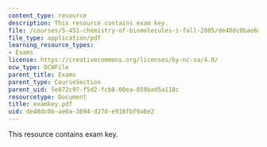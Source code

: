 ```yaml
---
content_type: resource
description: This resource contains exam key.
file: /courses/5-451-chemistry-of-biomolecules-i-fall-2005/de48dc0bae6a3694d27de918fbf9a8e2_examkey.pdf
file_type: application/pdf
learning_resource_types:
- Exams
license: https://creativecommons.org/licenses/by-nc-sa/4.0/
ocw_type: OCWFile
parent_title: Exams
parent_type: CourseSection
parent_uid: 5e872c97-f5d2-fcb8-00ea-859bad5a118c
resourcetype: Document
title: examkey.pdf
uid: de48dc0b-ae6a-3694-d27d-e918fbf9a8e2
---
```

This resource contains exam key.